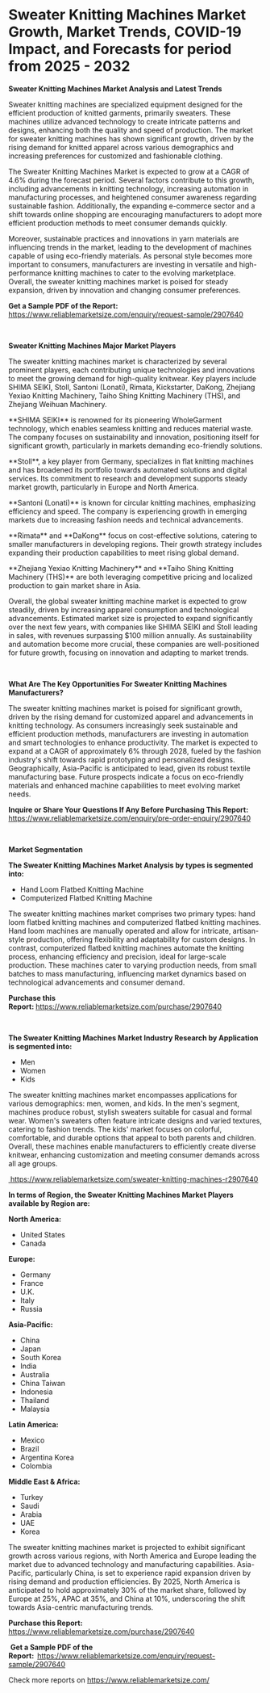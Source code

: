 <p><h1>Sweater Knitting Machines Market Growth, Market Trends, COVID-19 Impact, and Forecasts for period from 2025 - 2032</h1></p><p><strong>Sweater Knitting Machines Market Analysis and Latest Trends</strong></p>
<p><p>Sweater knitting machines are specialized equipment designed for the efficient production of knitted garments, primarily sweaters. These machines utilize advanced technology to create intricate patterns and designs, enhancing both the quality and speed of production. The market for sweater knitting machines has shown significant growth, driven by the rising demand for knitted apparel across various demographics and increasing preferences for customized and fashionable clothing.</p><p>The Sweater Knitting Machines Market is expected to grow at a CAGR of 4.6% during the forecast period. Several factors contribute to this growth, including advancements in knitting technology, increasing automation in manufacturing processes, and heightened consumer awareness regarding sustainable fashion. Additionally, the expanding e-commerce sector and a shift towards online shopping are encouraging manufacturers to adopt more efficient production methods to meet consumer demands quickly.</p><p>Moreover, sustainable practices and innovations in yarn materials are influencing trends in the market, leading to the development of machines capable of using eco-friendly materials. As personal style becomes more important to consumers, manufacturers are investing in versatile and high-performance knitting machines to cater to the evolving marketplace. Overall, the sweater knitting machines market is poised for steady expansion, driven by innovation and changing consumer preferences.</p></p>
<p><strong>Get a Sample PDF of the Report:&nbsp;</strong> <a href="https://www.reliablemarketsize.com/enquiry/request-sample/2907640?utm_campaign=2442&utm_medium=2&utm_source=Github&utm_content=ia&utm_term=12032025&utm_id=sweater-knitting-machines">https://www.reliablemarketsize.com/enquiry/request-sample/2907640</a></p>
<p>&nbsp;</p>
<p><strong>Sweater Knitting Machines Major Market Players</strong></p>
<p><p>The sweater knitting machines market is characterized by several prominent players, each contributing unique technologies and innovations to meet the growing demand for high-quality knitwear. Key players include SHIMA SEIKI, Stoll, Santoni (Lonati), Rimata, Kickstarter, DaKong, Zhejiang Yexiao Knitting Machinery, Taiho Shing Knitting Machinery (THS), and Zhejiang Weihuan Machinery.</p><p>**SHIMA SEIKI** is renowned for its pioneering WholeGarment technology, which enables seamless knitting and reduces material waste. The company focuses on sustainability and innovation, positioning itself for significant growth, particularly in markets demanding eco-friendly solutions.</p><p>**Stoll**, a key player from Germany, specializes in flat knitting machines and has broadened its portfolio towards automated solutions and digital services. Its commitment to research and development supports steady market growth, particularly in Europe and North America.</p><p>**Santoni (Lonati)** is known for circular knitting machines, emphasizing efficiency and speed. The company is experiencing growth in emerging markets due to increasing fashion needs and technical advancements.</p><p>**Rimata** and **DaKong** focus on cost-effective solutions, catering to smaller manufacturers in developing regions. Their growth strategy includes expanding their production capabilities to meet rising global demand.</p><p>**Zhejiang Yexiao Knitting Machinery** and **Taiho Shing Knitting Machinery (THS)** are both leveraging competitive pricing and localized production to gain market share in Asia.</p><p>Overall, the global sweater knitting machine market is expected to grow steadily, driven by increasing apparel consumption and technological advancements. Estimated market size is projected to expand significantly over the next few years, with companies like SHIMA SEIKI and Stoll leading in sales, with revenues surpassing $100 million annually. As sustainability and automation become more crucial, these companies are well-positioned for future growth, focusing on innovation and adapting to market trends.</p></p>
<p>&nbsp;</p>
<p><strong>What Are The Key Opportunities For Sweater Knitting Machines Manufacturers?</strong></p>
<p><p>The sweater knitting machines market is poised for significant growth, driven by the rising demand for customized apparel and advancements in knitting technology. As consumers increasingly seek sustainable and efficient production methods, manufacturers are investing in automation and smart technologies to enhance productivity. The market is expected to expand at a CAGR of approximately 6% through 2028, fueled by the fashion industry's shift towards rapid prototyping and personalized designs. Geographically, Asia-Pacific is anticipated to lead, given its robust textile manufacturing base. Future prospects indicate a focus on eco-friendly materials and enhanced machine capabilities to meet evolving market needs.</p></p>
<p><strong>Inquire or Share Your Questions If Any Before Purchasing This Report:</strong> <a href="https://www.reliablemarketsize.com/enquiry/pre-order-enquiry/2907640?utm_campaign=2442&utm_medium=2&utm_source=Github&utm_content=ia&utm_term=12032025&utm_id=sweater-knitting-machines">https://www.reliablemarketsize.com/enquiry/pre-order-enquiry/2907640</a></p>
<p>&nbsp;</p>
<p><strong>Market Segmentation</strong></p>
<p><strong>The Sweater Knitting Machines Market Analysis by types is segmented into:</strong></p>
<p><ul><li>Hand Loom Flatbed Knitting Machine</li><li>Computerized Flatbed Knitting Machine</li></ul></p>
<p><p>The sweater knitting machines market comprises two primary types: hand loom flatbed knitting machines and computerized flatbed knitting machines. Hand loom machines are manually operated and allow for intricate, artisan-style production, offering flexibility and adaptability for custom designs. In contrast, computerized flatbed knitting machines automate the knitting process, enhancing efficiency and precision, ideal for large-scale production. These machines cater to varying production needs, from small batches to mass manufacturing, influencing market dynamics based on technological advancements and consumer demand.</p></p>
<p><strong>Purchase this Report:&nbsp;</strong><a href="https://www.reliablemarketsize.com/purchase/2907640?utm_campaign=2442&utm_medium=2&utm_source=Github&utm_content=ia&utm_term=12032025&utm_id=sweater-knitting-machines">https://www.reliablemarketsize.com/purchase/2907640</a></p>
<p>&nbsp;</p>
<p><strong>The Sweater Knitting Machines Market Industry Research by Application is segmented into:</strong></p>
<p><ul><li>Men</li><li>Women</li><li>Kids</li></ul></p>
<p><p>The sweater knitting machines market encompasses applications for various demographics: men, women, and kids. In the men's segment, machines produce robust, stylish sweaters suitable for casual and formal wear. Women's sweaters often feature intricate designs and varied textures, catering to fashion trends. The kids' market focuses on colorful, comfortable, and durable options that appeal to both parents and children. Overall, these machines enable manufacturers to efficiently create diverse knitwear, enhancing customization and meeting consumer demands across all age groups.</p></p>
<p><a href="https://www.reliablemarketsize.com/sweater-knitting-machines-r2907640?utm_campaign=2442&utm_medium=2&utm_source=Github&utm_content=ia&utm_term=12032025&utm_id=sweater-knitting-machines">&nbsp;https://www.reliablemarketsize.com/sweater-knitting-machines-r2907640</a></p>
<p><strong>In terms of Region, the Sweater Knitting Machines Market Players available by Region are:</strong></p>
<p>
    <p> <strong> North America: </strong>
        <ul>
            <li>United States</li>
            <li>Canada</li>
        </ul>
        </p> 
    <p> <strong> Europe: </strong>
        <ul>
            <li>Germany</li>
            <li>France</li>
            <li>U.K.</li>
            <li>Italy</li>
            <li>Russia</li>
        </ul>
        </p> 
    <p> <strong> Asia-Pacific: </strong>
        <ul>
            <li>China</li>
            <li>Japan</li>
            <li>South Korea</li>
            <li>India</li>
            <li>Australia</li>
            <li>China Taiwan</li>
            <li>Indonesia</li>
            <li>Thailand</li>
            <li>Malaysia</li>
        </ul>
        </p> 
    <p> <strong> Latin America: </strong>
        <ul>
            <li>Mexico</li>
            <li>Brazil</li>
            <li>Argentina Korea</li>
            <li>Colombia</li>
        </ul>
        </p> 
    <p> <strong> Middle East & Africa: </strong>
        <ul>
            <li>Turkey</li>
            <li>Saudi</li>
            <li>Arabia</li>
            <li>UAE</li>
            <li>Korea</li>
        </ul>
    </p>
    </p>
<p><p>The sweater knitting machines market is projected to exhibit significant growth across various regions, with North America and Europe leading the market due to advanced technology and manufacturing capabilities. Asia-Pacific, particularly China, is set to experience rapid expansion driven by rising demand and production efficiencies. By 2025, North America is anticipated to hold approximately 30% of the market share, followed by Europe at 25%, APAC at 35%, and China at 10%, underscoring the shift towards Asia-centric manufacturing trends.</p></p>
<p><strong>Purchase this Report: </strong><a href="https://www.reliablemarketsize.com/purchase/2907640?utm_campaign=2442&utm_medium=2&utm_source=Github&utm_content=ia&utm_term=12032025&utm_id=sweater-knitting-machines">https://www.reliablemarketsize.com/purchase/2907640</a></p>
<p>&nbsp;<strong>Get a Sample PDF of the Report:&nbsp;&nbsp;</strong><a href="https://www.reliablemarketsize.com/enquiry/request-sample/2907640?utm_campaign=2442&utm_medium=2&utm_source=Github&utm_content=ia&utm_term=12032025&utm_id=sweater-knitting-machines">https://www.reliablemarketsize.com/enquiry/request-sample/2907640</a></p>
<p><strong></strong></p>
<p>Check more reports on <a href="https://www.reliablemarketsize.com/?utm_campaign=2442&utm_medium=2&utm_source=Github&utm_content=ia&utm_term=12032025&utm_id=sweater-knitting-machines">https://www.reliablemarketsize.com/</a></p>